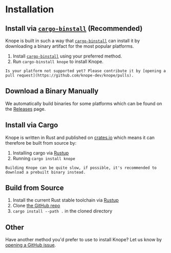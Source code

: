 # Installation

## Install via [`cargo-binstall`] (Recommended)

Knope is built in such a way that [`cargo-binstall`] can install it by downloading a binary artifact for the most popular platforms.

1. Install [`cargo-binstall`] using your preferred method.
2. Run `cargo-binstall knope` to install Knope.

```admonish info
Is your platform not supported yet? Please contribute it by [opening a pull request](https://github.com/knope-dev/knope/pulls).
```

## Download a Binary Manually

We automatically build binaries for some platforms which can be found on the [Releases](https://github.com/knope-dev/knope/releases) page.

## Install via Cargo

Knope is written in Rust and published on [crates.io](https://crates.io/crates/knope) which means it can therefore be built from source by:

1. Installing cargo via [Rustup]
2. Running `cargo install knope`

```admonish warning
Building Knope can be quite slow, if possible, it's recommended to download a prebuilt binary instead.
```

## Build from Source

1. Install the current Rust stable toolchain via [Rustup]
2. Clone [the GitHub repo](https://github.com/knope-dev/knope/)
3. `cargo install --path .` in the cloned directory

## Other

Have another method you'd prefer to use to install Knope? Let us know by [opening a GitHub issue](https://github.com/knope-dev/knope/issues).

[rustup]: https://rustup.rs
[`cargo-binstall`]: https://github.com/ryankurte/cargo-binstall

